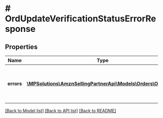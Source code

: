 # # OrdUpdateVerificationStatusErrorResponse

## Properties

Name | Type | Description | Notes
------------ | ------------- | ------------- | -------------
**errors** | [**\MPSolutions\AmznSellingPartnerApi\Models\Orders\OrdError[]**](OrdError.md) | A list of error responses returned when a request is unsuccessful. | [optional]

[[Back to Model list]](../../README.md#models) [[Back to API list]](../../README.md#endpoints) [[Back to README]](../../README.md)
